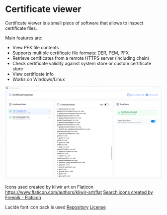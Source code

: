 
# Certificate viewer

Certificate viewer is a small piece of software that allows to inspect certificate files.

Main features are:
* View PFX file contents
* Supports multiple certificate file formats: DER, PEM, PFX
* Retrieve certificates from a remote HTTPS server (including chain)
* Check certificate validity against system store or custom certificate store
* View certificate info
* Works on Windows/Linux

![screenshot](/.github/screenshot.png?raw=true&id=0)


Icons used created by kliwir art on Flaticon https://www.flaticon.com/authors/kliwir-art/flat
<a href="https://www.flaticon.com/free-icons/search" title="search icons">Search icons created by Freepik - Flaticon</a>

Lucide font icon pack is used  <a href="https://github.com/lucide-icons/lucide">Repository</a> <a href="https://github.com/lucide-icons/lucide/blob/main/LICENSE">License</a>
